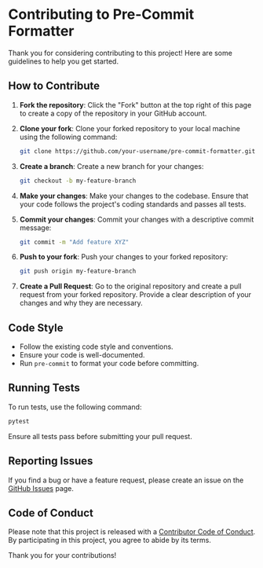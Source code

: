 # Contributing to Pre-Commit Formatter

Thank you for considering contributing to this project! Here are some guidelines to help you get started.

## How to Contribute

1. **Fork the repository**: Click the "Fork" button at the top right of this page to create a copy of the repository in your GitHub account.

2. **Clone your fork**: Clone your forked repository to your local machine using the following command:

   ```sh
   git clone https://github.com/your-username/pre-commit-formatter.git
   ```

3. **Create a branch**: Create a new branch for your changes:

   ```sh
   git checkout -b my-feature-branch
   ```

4. **Make your changes**: Make your changes to the codebase. Ensure that your code follows the project's coding standards and passes all tests.

5. **Commit your changes**: Commit your changes with a descriptive commit message:

   ```sh
   git commit -m "Add feature XYZ"
   ```

6. **Push to your fork**: Push your changes to your forked repository:

   ```sh
   git push origin my-feature-branch
   ```

7. **Create a Pull Request**: Go to the original repository and create a pull request from your forked repository. Provide a clear description of your changes and why they are necessary.

## Code Style

- Follow the existing code style and conventions.
- Ensure your code is well-documented.
- Run `pre-commit` to format your code before committing.

## Running Tests

To run tests, use the following command:

```sh
pytest
```

Ensure all tests pass before submitting your pull request.

## Reporting Issues

If you find a bug or have a feature request, please create an issue on the [GitHub Issues](https://github.com/Robotz213/pre-commit-formatter/issues) page.

## Code of Conduct

Please note that this project is released with a [Contributor Code of Conduct](CODE_OF_CONDUCT.md). By participating in this project, you agree to abide by its terms.

Thank you for your contributions!
